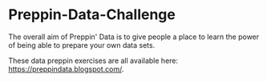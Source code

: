 # Preppin-Data-Challenge
The overall aim of Preppin' Data is to give people a place to learn the power of being able to prepare your own data sets. 

These data preppin exercises are all available here: https://preppindata.blogspot.com/.

